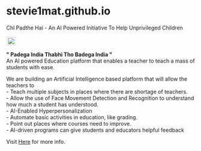 # stevie1mat.github.io
Chl Padthe Hai - An AI Powered Initiative To Help Unprivileged Children 

<img src="https://stevie1mat.github.io/img/banner_video.png" style="border: 5px solid #eee">

<b>" Padega India Thabhi Tho Badega India "</b><br/>
An AI powered Education platform that enables a teacher to teach a mass of students with ease.


<p>We are building an Artificial Intelligence based platform that will allow the teachers to<br/>
                        - Teach multiple subjects in places where there are shortage of teachers.<br/>
                        - Allow the use of Face Movement Detection and Recognition to understand how much a student has understood.<br/>
                        - AI-Enabled Hyperpersonalization<br/>
                        - Automate basic activities in education, like grading.<br/>
                        - Point out places where courses need to improve.<br/>
                        - AI-driven programs can give students and educators helpful feedback
                    </p>
                    
Visit <a targent="_blank" href="https://stevie1mat.github.io">Here</a> for more info.
